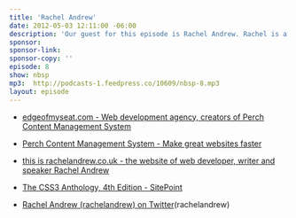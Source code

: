 ```yaml
---
title: 'Rachel Andrew'
date: 2012-05-03 12:11:00 -06:00
description: 'Our guest for this episode is Rachel Andrew. Rachel is a web developer, speaker and prolific author. Her new book, the CSS3 Anthology was just released by Sitepoint. She’s also the founder of the web development agency, edgeofmyseat.com.'
sponsor:
sponsor-link:
sponsor-copy: ''
episode: 8
show: nbsp
mp3:  http://podcasts-1.feedpress.co/10609/nbsp-8.mp3
layout: episode
---
```


* [edgeofmyseat.com - Web development agency, creators of Perch Content Management System](http://www.edgeofmyseat.com/)


* [Perch Content Management System - Make great websites faster](http://grabaperch.com/)


* [this is rachelandrew.co.uk - the website of web developer, writer and speaker Rachel Andrew](http://www.rachelandrew.co.uk/)


* [The CSS3 Anthology, 4th Edition - SitePoint](http://www.sitepoint.com/store/the-css3-anthology-4th-edition/)


* [Rachel Andrew (rachelandrew) on Twitter](https://twitter.com/rachelandrew)(rachelandrew)
